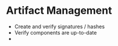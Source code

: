 # Artifact Management


* Create and verify signatures / hashes
* Verify components are up-to-date
* 
